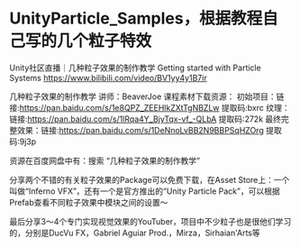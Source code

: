 # UnityParticle_Samples，根据教程自己写的几个粒子特效

Unity社区直播｜几种粒子效果的制作教学 Getting started with Particle Systems
https://www.bilibili.com/video/BV1yy4y1B7ir


几种粒子效果的制作教学 讲师：BeaverJoe
课程素材下载资源：
初始项目：链接:https://pan.baidu.com/s/1e8QPZ_ZEEHlkZXtTgNBZLw 提取码:bxrc
纹理：链接:https://pan.baidu.com/s/1lRqa4Y_BjyTqx-vf_-QLbA 提取码:272k
最终完整效果：链接:https://pan.baidu.com/s/1DeNnoLvBB2N9BBPSqHZOrg 提取码:9j3p


资源在百度网盘中有：搜索  “几种粒子效果的制作教学”

分享两个不错的有关粒子效果的Package可以免费下载，在Asset Store上：一个叫做“Inferno VFX”，还有一个是官方推出的“Unity Particle Pack”，可以根据Prefab查看不同粒子效果中模块之间的设置～

最后分享3～4个专门实现视觉效果的YouTuber，项目中不少粒子也是很他们学习的，分别是DucVu FX，Gabriel Aguiar Prod.，Mirza，Sirhaian'Arts等
